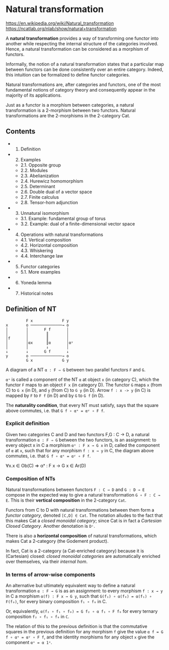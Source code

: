 # Natural transformation

https://en.wikipedia.org/wiki/Natural_transformation
https://ncatlab.org/nlab/show/natural+transformation

A **natural transformation** provides a way of transforming one functor into another while respecting the internal structure of the categories involved. Hence, a natural transformation can be considered as a morphism of functors.

Informally, the notion of a natural transformation states that a particular map between functors can be done consistently over an entire category. Indeed, this intuition can be formalized to define functor categories.

Natural transformations are, after categories and functors, one of the most fundamental notions of category theory and consequently appear in the majority of its applications.

Just as a functor is a morphism between categories, a natural transformation is a 2-morphism between two functors. Natural transformations are the 2-morphisms in the 2-category Cat.

## Contents

- 1. Definition
- 2. Examples
  - 2.1. Opposite group
  - 2.2. Modules
  - 2.3. Abelianization
  - 2.4. Hurewicz homomorphism
  - 2.5. Determinant
  - 2.6. Double dual of a vector space
  - 2.7. Finite calculus
  - 2.8. Tensor-hom adjunction
- 3. Unnatural isomorphism
  - 3.1. Example: fundamental group of torus
  - 3.2. Example: dual of a finite-dimensional vector space
- 4. Operations with natural transformations
  - 4.1. Vertical composition
  - 4.2. Horizontal composition
  - 4.3. Whiskering
  - 4.4. Interchange law
- 5. Functor categories
  - 5.1. More examples
- 6. Yoneda lemma
- 7. Historical notes


## Definition of NT

```
         F x             F y
x        o ──────────────→ o
│        │       F f       │
│        │        ║        │
│f       │        ║        │
│        │αx      ║α       │αʸ
│        │        ↓        │
↓        ↓       G f       ↓
y        o ──────────────→ o
         G x             G y
```

A diagram of a NT `α : F ⇒ G` between two parallel functors `F` and `G`.

`αˣ` is called a component of the NT `α` at object `x` (in category C), which the functor `F` maps to an object `F x` (in category D). The functor `G` maps `x` (from C) to `G x` (in D), and `y` (from C) to `G y` (in D). Arrow `f : x -> y` (in C) is mapped by `F` to `F f` (in D) and by `G` to `G f` (in D).

The **naturality condition**, that every NT must satisfy, says that the square above commutes, i.e. that `G f ∘ αˣ = αʸ ∘ F f`.


### Explicit definition

Given two categories C and D and two functors F,G : C → D, 
a natural transformation `α : F ⇒ G` between the two functors, 
is an assignment: 
to every object x in C 
  a morphism `αˣ : F x → G x` in D, 
  called the component of `α` at `x`, 
such that 
  for any morphism `f : x → y` in C, 
  the diagram above commutes, 
  i.e. that `G f ∘ αˣ = αʸ ∘ F f`.

∀x.x ∈ Ob(C) ⇒ αˣ : F x → G x ∈ Ar(D)


### Composition of NTs

Natural transformations between functors `F : C → D` and `G : D → E` compose in the expected way to give a natural transformation `G ∘ F : C → E`. This is their **vertical composition** in the 2-category `Cat`.

Functors from C to D with natural transformations between them form a *functor category*, denoted `[C,D] ∈ Cat`. The notation alludes to the fact that this makes Cat a *closed monoidal category*; since Cat is in fact a *Cartesian Closed Category*. Another denotation is `Dᶜ`.

There is also a **horizontal composition** of natural transformations, which makes Cat a 2-category (the Godement product).

In fact, Cat is a 2-category (a Cat-enriched category) because it is (Cartesian) closed: *closed monoidal categories* are automatically enriched over themselves, via their *internal hom*.

### In terms of arrow-wise components

An alternative but ultimately equivalent way 
to define a natural transformation `α : F → G` 
is as an assignment: 
to every morphism `f : x → y` in C 
  a morphism `α(f) : F x → G y`, 
  such that `G(f₁) ∘ α(f₀) = α(f₁) ∘ F(f₀)`, 
  for every binary composition `f₁ ∘ f₀` in C. 

Or, equivalently, 
`α(f₂ ∘ f₁ ∘ f₀) = G f₂ ∘ α f₁ ∘ F f₀` 
for every ternary composition `f₂ ∘ f₁ ∘ f₀` in `C`.

The relation of this to the previous definition is that 
the commutative squares in the previous definition 
for any morphism `f` 
give the value `α f = G f ∘ αˣ = αʸ ∘ F f`, 
and the identity morphisms for any object `x` 
give the component `αˣ = α 1ˣ`.
